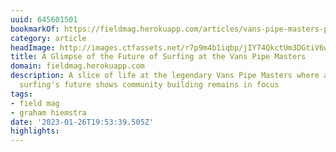 ```yaml
---
uuid: 645601501
bookmarkOf: https://fieldmag.herokuapp.com/articles/vans-pipe-masters-photos-oahu-north-shore
category: article
headImage: http://images.ctfassets.net/r7p9m4b1iqbp/jIY74QkctUm3DGtiV6woP/315580a86ddf66dc6d1fdded4f98e87a/Hawaii-Vans-Pipe-Masters-16.jpg?w=1000
title: A Glimpse of the Future of Surfing at the Vans Pipe Masters
domain: fieldmag.herokuapp.com
description: A slice of life at the legendary Vans Pipe Masters where a glimpse at
  surfing's future shows community building remains in focus
tags:
- field mag
- graham hiemstra
date: '2023-01-26T19:53:39.505Z'
highlights: 
---
```



